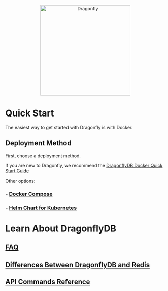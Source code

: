 <p align="center">
  <a href="https://dragonflydb.io">
    <img  src="https://raw.githubusercontent.com/dragonflydb/dragonfly/main/.github/images/logo-full.svg"
      width="284" border="0" alt="Dragonfly">
  </a>
</p>


# Quick Start

The easiest way to get started with Dragonfly is with Docker.

## Deployment Method

First, choose a deployment method.

If you are new to Dragonfly, we recommend the [DragonflyDB Docker Quick Start Guide](/docs/quick-start/)

Other options:

### - [Docker Compose](/contrib/docker/)

### - [Helm Chart for Kubernetes](/contrib/charts/dragonfly/)


# Learn About DragonflyDB
## [FAQ](/docs/faq.md)

## [Differences Between DragonflyDB and Redis](/docs/differences.md)

## [API Commands Reference](https://dragonflydb.io/docs/category/command-reference)
